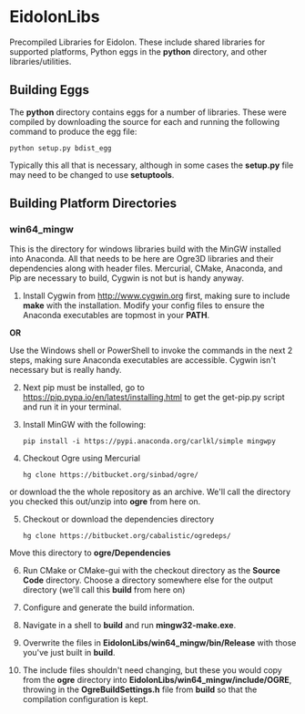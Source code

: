 # EidolonLibs
Precompiled Libraries for Eidolon. 
These include shared libraries for supported platforms, Python eggs in the **python** directory, and other libraries/utilities.

## Building Eggs

The **python** directory contains eggs for a number of libraries.
These were compiled by downloading the source for each and running the following command to produce the egg file:

    python setup.py bdist_egg
    
Typically this all that is necessary, although in some cases the **setup.py** file may need to be changed to use **setuptools**.

## Building Platform Directories

### win64_mingw

This is the directory for windows libraries build with the MinGW installed into Anaconda.
All that needs to be here are Ogre3D libraries and their dependencies along with header files.
Mercurial, CMake, Anaconda, and Pip are necessary to build, Cygwin is not but is handy anyway.

 1. Install Cygwin from http://www.cygwin.org first, making sure to include **make** with the installation. Modify your config files to ensure the Anaconda executables are topmost in your **PATH**. 
 
 **OR**
 
 Use the Windows shell or PowerShell to invoke the commands in the next 2 steps, making sure Anaconda executables are accessible. Cygwin isn't necessary but is really handy.

 2. Next pip must be installed, go to https://pip.pypa.io/en/latest/installing.html to get the get-pip.py script and run it in your terminal. 

 3. Install MinGW with the following:

        pip install -i https://pypi.anaconda.org/carlkl/simple mingwpy
        
 4. Checkout Ogre using Mercurial
 
        hg clone https://bitbucket.org/sinbad/ogre/
        
 or download the the whole repository as an archive.
 We'll call the directory you checked this out/unzip into **ogre** from here on.
 
 5. Checkout or download the dependencies directory
 
        hg clone https://bitbucket.org/cabalistic/ogredeps/
 
 Move this directory to **ogre/Dependencies**
        
 6. Run CMake or CMake-gui with the checkout directory as the **Source Code** directory.
 Choose a directory somewhere else for the output directory (we'll call this **build** from here on)
 
 7. Configure and generate the build information.
 
 8. Navigate in a shell to **build** and run **mingw32-make.exe**.
 
 9. Overwrite the files in **EidolonLibs/win64_mingw/bin/Release** with those you've just built in **build**.
 
 10. The include files shouldn't need changing, but these you would copy from the **ogre** directory into **EidolonLibs/win64_mingw/include/OGRE**, throwing in the **OgreBuildSettings.h** file from **build** so that the compilation configuration is kept.

